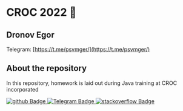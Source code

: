 # CROC 2022 🐊
## Dronov Egor
Telegram: [https://t.me/psvmger/](https://t.me/psvmger/)

## About the repository
In this repository, homework is laid out during Java training at CROC incorporated

<div id="badges" align="left">
  <a href="https://github.com/dSofarts">
    <img src="https://img.shields.io/badge/github-161b22?style=for-the-badge&logo=github&logoColor=white" alt="github Badge"/>
  </a>
  <a href="https://t.me/psvmger/">
    <img src="https://img.shields.io/badge/Telegram-blue?style=for-the-badge&logo=Telegram&logoColor=white" alt="Telegram Badge"/>
  </a>
  <a href="https://stackoverflow.com/users/20419526/dsofarts">
    <img src="https://img.shields.io/badge/stackoverflow-f2740d?style=for-the-badge&logo=stackoverflow&logoColor=white" alt="stackoverflow Badge"/>
  </a>
</div>
<img src="https://komarev.com/ghpvc/?username=dsofarts&style=flat-square&color=blue" alt="">
